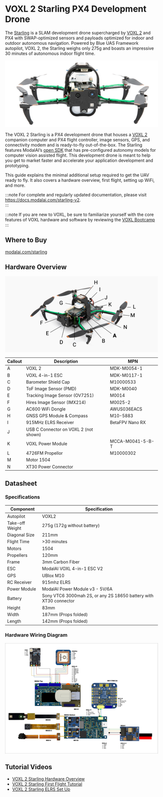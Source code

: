 # VOXL 2 Starling PX4 Development Drone

The [Starling](https://modalai.com/starling) is a SLAM development drone supercharged by [VOXL 2](https://modalai.com/voxl-2) and PX4 with SWAP-optimized sensors and payloads optimized for indoor and outdoor autonomous navigation. Powered by Blue UAS Framework autopilot, VOXL 2, the Starling weighs only 275g and boasts an impressive 30 minutes of autonomous indoor flight time.

![Overview](../../assets/hardware/complete_vehicles/modalai_starling/starling_front_hero.jpg)

The VOXL 2 Starling is a PX4 development drone that houses a [VOXL 2](https://modalai.com/voxl-2) companion computer and PX4 flight controller, image sensors, GPS, and connectivity modem and is ready-to-fly out-of-the-box. The Starling features ModalAI’s [open SDK](https://docs.modalai.com/voxl-developer-bootcamp/) that has pre-configured autonomy models for computer vision assisted flight. This development drone is meant to help you get to market faster and accelerate your application development and prototyping.

This guide explains the minimal additional setup required to get the UAV ready to fly. It also covers a hardware overview, first flight, setting up WiFi, and more.

:::note
For complete and regularly updated documentation, please visit https://docs.modalai.com/starling-v2.  
:::

:::note
If you are new to VOXL, be sure to familiarize yourself with the core features of VOXL hardware and software by reviewing the [VOXL Bootcamp](https://docs.modalai.com/voxl-developer-bootcamp/)
:::

## Where to Buy

[modalai.com/starling](https://modalai.com/starling)

## Hardware Overview

![Hardware Overview](../../assets/hardware/complete_vehicles/modalai_starling/mrb_d0005_4_v2_c6_m22__callouts_a.jpg)

| Callout | Description                           | MPN              |
| ------- | ------------------------------------- | ---------------- |
| A       | VOXL 2                                | MDK-M0054-1      |
| B       | VOXL 4-in-1 ESC                       | MDK-M0117-1      |
| C       | Barometer Shield Cap                  | M10000533        |
| D       | ToF Image Sensor (PMD)                | MDK-M0040        |
| E       | Tracking Image Sensor (OV7251)        | M0014            |
| F       | Hires Image Sensor (IMX214)           | M0025-2          |
| G       | AC600 WiFi Dongle                     | AWUS036EACS      |
| H       | GNSS GPS Module & Compass             | M10-5883         |
| I       | 915MHz ELRS Receiver                  | BetaFPV Nano RX  |
| J       | USB C Connector on VOXL 2 (not shown) |                  |
| K       | VOXL Power Module                     | MCCA-M0041-5-B-T |
| L       | 4726FM Propellor                      | M10000302        |
| M       | Motor 1504                            |                  |
| N       | XT30 Power Connector                  |                  |

## Datasheet

### Specifications

| Component       | Specification                                                     |
| --------------- | ----------------------------------------------------------------- |
| Autopilot       | VOXL2                                                             |
| Take-off Weight | 275g (172g without battery)                                       |
| Diagonal Size   | 211mm                                                             |
| Flight Time     | >30 minutes                                                       |
| Motors          | 1504                                                              |
| Propellers      | 120mm                                                             |
| Frame           | 3mm Carbon Fiber                                                  |
| ESC             | ModalAI VOXL 4-in-1 ESC V2                                        |
| GPS             | UBlox M10                                                         |
| RC Receiver     | 915mhz ELRS                                                       |
| Power Module    | ModalAI Power Module v3 - 5V/6A                                   |
| Battery         | Sony VTC6 3000mah 2S, or any 2S 18650 battery with XT30 connector |
| Height          | 83mm                                                              |
| Width           | 187mm (Props folded)                                              |
| Length          | 142mm (Props folded)                                              |

### Hardware Wiring Diagram

![Hardware Overview](../../assets/hardware/complete_vehicles/modalai_starling/d0005_compute_wiring_d.jpg)

## Tutorial Videos

- [VOXL 2 Starling Hardware Overview](https://youtu.be/M9OiMpbEYOg)
- [VOXL 2 Starling First Flight Tutorial](https://youtu.be/Cpbbye3Z6co)
- [VOXL 2 Starling ELRS Set Up](https://youtu.be/7OwGS-kcFVg)
